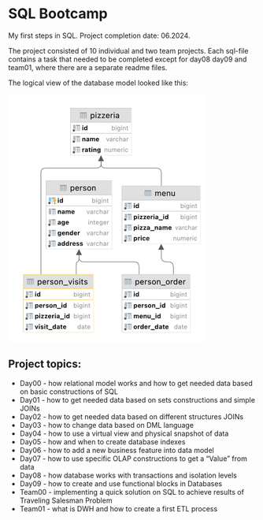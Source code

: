 # SQL Bootcamp

My first steps in SQL.
Project completion date: 06.2024.

The project consisted of 10 individual and two team projects.
Each sql-file contains a task that needed to be completed except for day08 day09 and team01, where there are a separate readme files.

The logical view of the database model looked like this:

![schema](materials/schema.png)


## Project topics:

- Day00 - how relational model works and how to get needed data based on basic constructions of SQL
- Day01 - how to get needed data based on sets constructions and simple JOINs
- Day02 - how to get needed data based on different structures JOINs
- Day03 - how to change data based on DML language
- Day04 - how to use a virtual view and physical snapshot of data
- Day05 - how and when to create database indexes
- Day06 - how to add a new business feature into data model
- Day07 - how to use specific OLAP constructions to get a “Value” from data
- Day08 - how database works with transactions and isolation levels
- Day09 - how to create and use functional blocks in Databases
- Team00 - implementing a quick solution on SQL to achieve results of Traveling Salesman Problem
- Team01 - what is DWH and how to create a first ETL process

